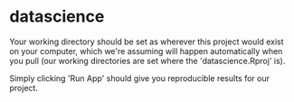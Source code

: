 # datascience
Your working directory should be set as wherever this project would exist on your computer, which we're assuming will happen automatically when you pull (our working directories are set where the 'datascience.Rproj' is). 

Simply clicking 'Run App' should give you reproducible results for our project.
